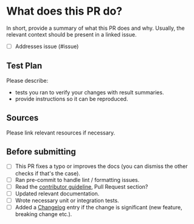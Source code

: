 # What does this PR do?

In short, provide a summary of what this PR does and why. Usually, the relevant context should be present in a linked issue.

- [ ] Addresses issue (#issue)


## Test Plan

Please describe:
 - tests you ran to verify your changes with result summaries.
 - provide instructions so it can be reproduced.


## Sources

Please link relevant resources if necessary.


## Before submitting

- [ ] This PR fixes a typo or improves the docs (you can dismiss the other checks if that's the case).
- [ ] Ran pre-commit to handle lint / formatting issues.
- [ ] Read the [contributor guideline](https://github.com/meta-llama/llama-stack/blob/main/CONTRIBUTING.md),
      Pull Request section?
- [ ] Updated relevant documentation.
- [ ] Wrote necessary unit or integration tests.
- [ ] Added a [Changelog](https://github.com/meta-llama/llama-stack/blob/main/CHANGELOG.md) entry if the change is significant (new feature, breaking change etc.).
